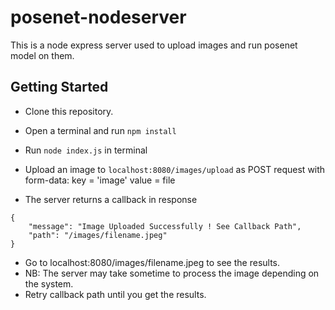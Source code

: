 # posenet-nodeserver

This is a node express server used to upload images and run posenet model on them.

## Getting Started

- Clone this repository.
- Open a terminal and run `npm install`
- Run `node index.js` in terminal

- Upload an image to `localhost:8080/images/upload` as POST request with form-data: key = 'image' value = file
- The server returns a callback in response

```
{
    "message": "Image Uploaded Successfully ! See Callback Path",
    "path": "/images/filename.jpeg"
}
```

- Go to localhost:8080/images/filename.jpeg to see the results.
- NB: The server may take sometime to process the image depending on the system.
- Retry callback path until you get the results.
